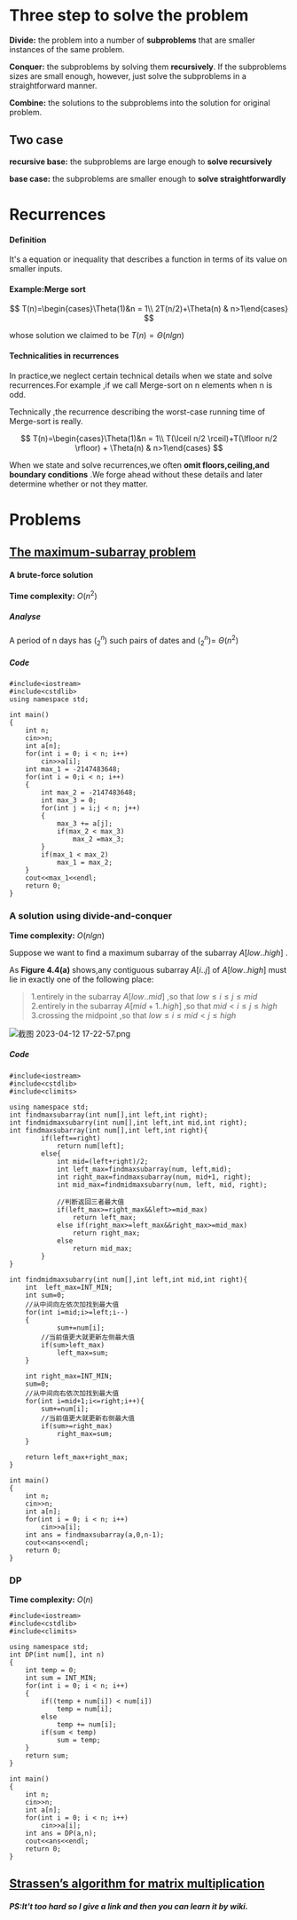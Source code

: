 # Three step to solve the problem

**Divide:** the problem into a number of **subproblems** that are smaller instances of the same problem.

**Conquer:** the subproblems by solving them **recursively**. If the subproblems sizes are small enough, however, just solve the subproblems in a straightforward manner.

**Combine:** the solutions to the subproblems into the solution for original problem.

## Two case
**recursive base:** the subproblems are large enough to **solve recursively**

**base case:** the subproblems are smaller enough to **solve straightforwardly**

# Recurrences
#### Definition
It's a equation or inequality that describes a function in terms of its value on smaller inputs.
#### Example:Merge sort 

$$
T(n)=\begin{cases}\Theta(1)&n = 1\\
2T(n/2)+\Theta(n) & n>1\end{cases}
$$

whose solution we claimed to be $T(n)=\Theta(nlgn)$
#### Technicalities in recurrences
In practice,we neglect certain technical details when we state and solve recurrences.For example ,if we call Merge-sort on n elements when n is odd.

Technically ,the recurrence describing the worst-case running time of Merge-sort is really.

$$
T(n)=\begin{cases}\Theta(1)&n = 1\\
T(\lceil n/2 \rceil)+T(\lfloor n/2 \rfloor) + \Theta(n) & n>1\end{cases}
$$

When we state and solve recurrences,we often **omit floors,ceiling,and boundary conditions** .We forge ahead without these details and later determine whether or not they matter.

# Problems
## [The maximum-subarray problem](https://www.acwing.com/problem/content/50/)
#### A brute-force solution 

**Time complexity:** $O({n^2})$

##### Analyse

A period of n days has $\big( _{2} ^{n} \big)$ such pairs of dates and $\big( _{2} ^{n} \big)$= $\Theta({n^2})$

##### Code
```
#include<iostream>
#include<cstdlib>
using namespace std;

int main()
{
	int n;
	cin>>n;
	int a[n];
	for(int i = 0; i < n; i++)
		cin>>a[i];
	int max_1 = -2147483648;
	for(int i = 0;i < n; i++)
	{
		int max_2 = -2147483648;
		int max_3 = 0;
		for(int j = i;j < n; j++)
		{	
			max_3 += a[j];
			if(max_2 < max_3)
				max_2 =max_3;
		}
		if(max_1 < max_2)
			max_1 = max_2;
	}
	cout<<max_1<<endl;
	return 0;
}
```

### A solution using divide-and-conquer

**Time complexity:** $O(nlgn)$

Suppose we want to find a maximum subarray of the subarray $A[low..high]$ .

As **Figure 4.4(a)** shows,any contiguous subarray $A[i..j]$ of $A[low..high]$ must lie in exactly one of the following place:
>1.entirely in the subarray $A[low..mid]$ ,so that $low \le i \le j \le mid$  
>2.entirely in the subarray $A[mid+1..high]$ ,so that $mid < i \le j \le high$  
>3.crossing the midpoint ,so that $low \le i \le mid < j \le high$

![截图 2023-04-12 17-22-57.png](https://s2.loli.net/2023/04/12/2uDEMPLYpr4otcB.png)


##### Code 
```
#include<iostream>
#include<cstdlib>
#include<climits>

using namespace std;
int findmaxsubarray(int num[],int left,int right);
int findmidmaxsubarry(int num[],int left,int mid,int right); 
int findmaxsubarray(int num[],int left,int right){
        if(left==right)
            return num[left];
        else{
            int mid=(left+right)/2;
            int left_max=findmaxsubarray(num, left,mid);
            int right_max=findmaxsubarray(num, mid+1, right);
            int mid_max=findmidmaxsubarry(num, left, mid, right);
            
            //判断返回三者最大值
            if(left_max>=right_max&&left>=mid_max)
                return left_max;
            else if(right_max>=left_max&&right_max>=mid_max)
                return right_max;
            else
                return mid_max;
        }
}
 
int findmidmaxsubarry(int num[],int left,int mid,int right){
    int  left_max=INT_MIN;
    int sum=0;
    //从中间向左依次加找到最大值
    for(int i=mid;i>=left;i--)
    {
            sum+=num[i];
        //当前值更大就更新左侧最大值
        if(sum>left_max)
            left_max=sum;
    }
    
    int right_max=INT_MIN;
    sum=0;
    //从中间向右依次加找到最大值
    for(int i=mid+1;i<=right;i++){
        sum+=num[i];
        //当前值更大就更新右侧最大值
        if(sum>=right_max)
            right_max=sum;
    }
    
    return left_max+right_max;
} 

int main()
{
	int n;
	cin>>n;
	int a[n];
	for(int i = 0; i < n; i++)
		cin>>a[i];
	int ans = findmaxsubarray(a,0,n-1);
	cout<<ans<<endl;
	return 0;
}

```

### DP  

**Time complexity:** $O(n)$

```
#include<iostream>
#include<cstdlib>
#include<climits>

using namespace std;
int DP(int num[], int n)
{
	int temp = 0;
	int sum = INT_MIN;
	for(int i = 0; i < n; i++)
	{
		if((temp + num[i]) < num[i])
			temp = num[i];
		else 
			temp += num[i];
		if(sum < temp)
			sum = temp;
	}
	return sum;
}

int main()
{
	int n;
	cin>>n;
	int a[n];
	for(int i = 0; i < n; i++)
		cin>>a[i];
	int ans = DP(a,n);
	cout<<ans<<endl;
	return 0;
}

```

## [Strassen’s algorithm for matrix multiplication](https://en.wikipedia.org/wiki/Strassen_algorithm#:~:text=In%20linear%20algebra%2C%20the%20Strassen,often%20better%20for%20smaller%20matrices.)

##### **PS**:It't too hard so I give a link and then you can learn it by wiki.

